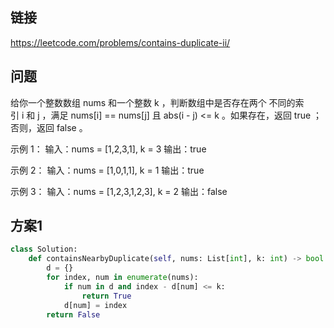 ## 链接

https://leetcode.com/problems/contains-duplicate-ii/

## 问题

给你一个整数数组 nums 和一个整数 k ，判断数组中是否存在两个 不同的索引 i 和 j ，满足 nums[i] == nums[j] 且 abs(i - j) <= k 。如果存在，返回 true ；否则，返回 false 。

示例 1：
输入：nums = [1,2,3,1], k = 3
输出：true

示例 2：
输入：nums = [1,0,1,1], k = 1
输出：true

示例 3：
输入：nums = [1,2,3,1,2,3], k = 2
输出：false

## 方案1

```python
class Solution:
    def containsNearbyDuplicate(self, nums: List[int], k: int) -> bool:
        d = {}
        for index, num in enumerate(nums):
            if num in d and index - d[num] <= k:
                return True
            d[num] = index
        return False
```